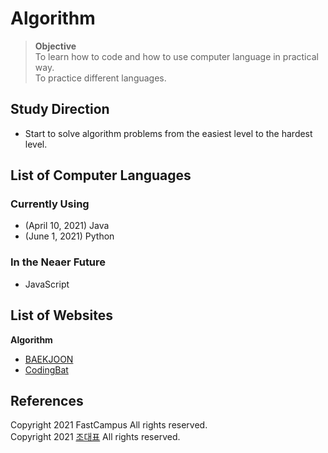 # Algorithm
> **Objective** <br> 
> To learn how to code and how to use computer language in practical way. <br>
> To practice different languages.

## Study Direction
- Start to solve algorithm problems from the easiest level to the hardest level.

## List of Computer Languages

### Currently Using
- (April 10, 2021) Java
- (June 1, 2021) Python

### In the Neaer Future
- JavaScript

## List of Websites
**Algorithm**
- [BAEKJOON](https://www.acmicpc.net)
- [CodingBat](https://codingbat.com/java)

## References

Copyright 2021 FastCampus All rights reserved. <br>
Copyright 2021 <a href="https://wikidocs.net/profile/info/book/400">조대표</a> All rights reserved.
